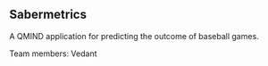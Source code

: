## Sabermetrics
A QMIND application for predicting the outcome of baseball games.

Team members:
Vedant
